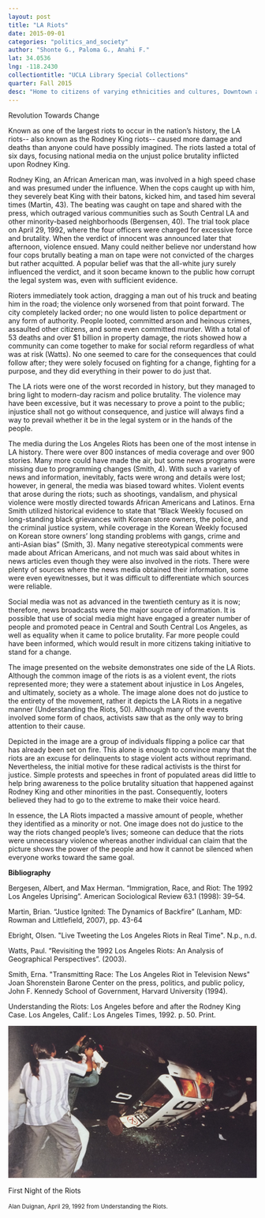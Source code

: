 ```yaml
---
layout: post
title: "LA Riots"
date: 2015-09-01
categories: "politics_and_society"
author: "Shonte G., Paloma G., Anahi F."
lat: 34.0536
lng: -118.2430
collectiontitle: "UCLA Library Special Collections"
quarter: Fall 2015
desc: "Home to citizens of varying ethnicities and cultures, Downtown and South Central LA are where most of the violence occurred during the riots. This part of LA, as well as others, holds much of the history that contributed to the city that exists today."
---
```

Revolution Towards Change

Known as one of the largest riots to occur in the nation’s history, the LA riots-- also known as the Rodney King riots-- caused more damage and deaths than anyone could have possibly imagined. The riots lasted a total of six days, focusing national media on the unjust police brutality inflicted upon Rodney King.

Rodney King, an African American man, was involved in a high speed chase and was presumed under the influence. When the cops caught up with him, they severely beat King with their batons, kicked him, and tased him several times (Martin, 43). The beating was caught on tape and shared with the press, which outraged various communities such as South Central LA and other minority-based neighborhoods (Bergensen, 40). The trial took place on April 29, 1992, where the four officers were charged for excessive force and brutality. When the verdict of innocent was announced later that afternoon, violence ensued. Many could neither believe nor understand how four cops brutally beating a man on tape were not convicted of the charges but rather acquitted. A popular belief was that the all-white jury surely influenced the verdict, and it soon became known to the public how corrupt the legal system was, even with sufficient evidence.

Rioters immediately took action, dragging a man out of his truck and beating him in the road; the violence only worsened from that point forward. The city completely lacked order; no one would listen to police department or any form of authority. People looted, committed arson and heinous crimes, assaulted other citizens, and some even committed murder. With a total of 53 deaths and over $1 billion in property damage, the riots showed how a community can come together to make for social reform regardless of what was at risk (Watts). No one seemed to care for the consequences that could follow after; they were solely focused on fighting for a change, fighting for a purpose, and they did everything in their power to do just that.

The LA riots were one of the worst recorded in history, but they managed to bring light to modern-day racism and police brutality. The violence may have been excessive, but it was necessary to prove a point to the public; injustice shall not go without consequence, and justice will always find a way to prevail whether it be in the legal system or in the hands of the people.

The media during the Los Angeles Riots has been one of the most intense in LA history. There were over 800 instances of media coverage and over 900 stories. Many more could have made the air, but some news programs were missing due to programming changes (Smith, 4). With such a variety of news and information, inevitably, facts were wrong and details were lost; however, in general, the media was biased toward whites. Violent events that arose during the riots; such as shootings, vandalism, and physical violence were mostly directed towards African Americans and Latinos. Erna Smith utilized historical evidence to state that “Black Weekly focused on long-standing black grievances with Korean store owners, the police, and the criminal justice system, while coverage in the Korean Weekly focused on Korean store owners’ long standing problems with gangs, crime and anti-Asian bias” (Smith, 3). Many negative stereotypical comments were made about African Americans, and not much was said about whites in news articles even though they were also involved in the riots. There were plenty of sources where the news media obtained their information, some were even eyewitnesses, but it was difficult to differentiate which sources were reliable.

Social media was not as advanced in the twentieth century as it is now; therefore, news broadcasts were the major source of information. It is possible that use of social media might have engaged a greater number of people and promoted peace in Central and South Central Los Angeles, as well as equality when it came to police brutality. Far more people could have been informed, which would result in more citizens taking initiative to stand for a change.

The image presented on the website demonstrates one side of the LA Riots. Although the common image of the riots is as a violent event, the riots represented more; they were a statement about injustice in Los Angeles, and ultimately, society as a whole. The image alone does not do justice to the entirety of the movement, rather it depicts the LA Riots in a negative manner (Understanding the Riots, 50). Although many of the events involved some form of chaos, activists saw that as the only way to bring attention to their cause.

Depicted in the image are a group of individuals flipping a police car that has already been set on fire. This alone is enough to convince many that the riots are an excuse for delinquents to stage violent acts without reprimand. Nevertheless, the initial motive for these radical activists is the thirst for justice. Simple protests and speeches in front of populated areas did little to help bring awareness to the police brutality situation that happened against Rodney King and other minorities in the past. Consequently, looters believed they had to go to the extreme to make their voice heard.

In essence, the LA Riots impacted a massive amount of people, whether they identified as a minority or not. One image does not do justice to the way the riots changed people’s lives; someone can deduce that the riots were unnecessary violence whereas another individual can claim that the picture shows the power of the people and how it cannot be silenced when everyone works toward the same goal.


**Bibliography**

Bergesen, Albert, and Max Herman. “Immigration, Race, and Riot: The 1992 Los Angeles 		Uprising”. American Sociological Review 63.1 (1998): 39–54.

Martin, Brian. “Justice Ignited: The Dynamics of Backfire” (Lanham, MD: Rowman and			 Littlefield, 2007), pp. 43-64

Ebright, Olsen. &quot;Live Tweeting the Los Angeles Riots in Real Time&quot;. N.p., n.d.

Watts, Paul. “Revisiting the 1992 Los Angeles Riots: An Analysis of  Geographical 			Perspectives”. (2003). 

Smith, Erna. &quot;Transmitting Race: The Los Angeles Riot in Television News&quot; Joan Shorenstein Barone Center on the press, politics, and public policy, John F. Kennedy School of Government, Harvard University (1994).


Understanding the Riots: Los Angeles before and after the Rodney King Case. Los Angeles, Calif.: Los Angeles Times, 1992. p. 50. Print.


<img src='../images/lariots1.jpg' alt='Rioters are seen overthrowing a police car on the first night of rioting in Downtown Los Angeles.'>
<figcaption><p>First Night of the Riots</p><p><small>Alan Duignan, April 29, 1992 from Understanding the Riots.</small></p>
